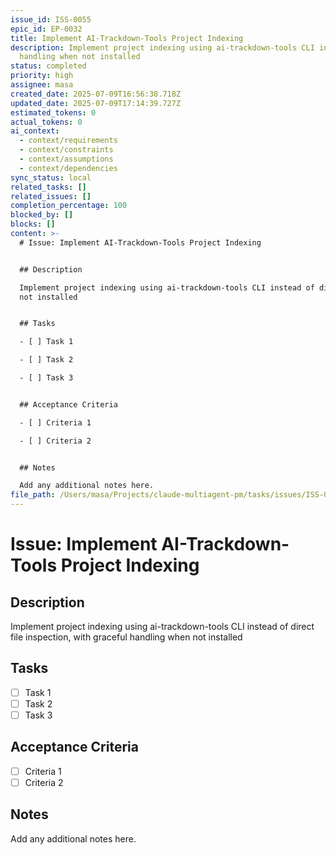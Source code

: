 ```yaml
---
issue_id: ISS-0055
epic_id: EP-0032
title: Implement AI-Trackdown-Tools Project Indexing
description: Implement project indexing using ai-trackdown-tools CLI instead of direct file inspection, with graceful
  handling when not installed
status: completed
priority: high
assignee: masa
created_date: 2025-07-09T16:56:38.718Z
updated_date: 2025-07-09T17:14:39.727Z
estimated_tokens: 0
actual_tokens: 0
ai_context:
  - context/requirements
  - context/constraints
  - context/assumptions
  - context/dependencies
sync_status: local
related_tasks: []
related_issues: []
completion_percentage: 100
blocked_by: []
blocks: []
content: >-
  # Issue: Implement AI-Trackdown-Tools Project Indexing


  ## Description

  Implement project indexing using ai-trackdown-tools CLI instead of direct file inspection, with graceful handling when
  not installed


  ## Tasks

  - [ ] Task 1

  - [ ] Task 2

  - [ ] Task 3


  ## Acceptance Criteria

  - [ ] Criteria 1

  - [ ] Criteria 2


  ## Notes

  Add any additional notes here.
file_path: /Users/masa/Projects/claude-multiagent-pm/tasks/issues/ISS-0055-implement-ai-trackdown-tools-project-indexing.md
---
```


# Issue: Implement AI-Trackdown-Tools Project Indexing

## Description
Implement project indexing using ai-trackdown-tools CLI instead of direct file inspection, with graceful handling when not installed

## Tasks
- [ ] Task 1
- [ ] Task 2
- [ ] Task 3

## Acceptance Criteria
- [ ] Criteria 1
- [ ] Criteria 2

## Notes
Add any additional notes here.
